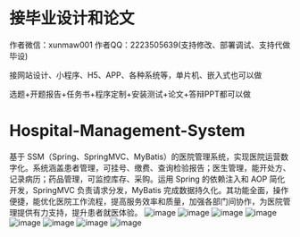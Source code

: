 # 接毕业设计和论文
作者微信：xunmaw001  作者QQ：2223505639(支持修改、部署调试、支持代做毕设)

接网站设计、小程序、H5、APP、各种系统等，单片机、嵌入式也可以做

选题+开题报告+任务书+程序定制+安装测试+论文+答辩PPT都可以做
# Hospital-Management-System
基于 SSM（Spring、SpringMVC、MyBatis）的医院管理系统，实现医院运营数字化。系统涵盖患者管理，可挂号、缴费、查询检验报告；医生管理，能开处方、记录病历；药品管理，可监控库存、采购。运用 Spring 的依赖注入和 AOP 简化开发，SpringMVC 负责请求分发，MyBatis 完成数据持久化。其功能全面，操作便捷，能优化医院工作流程，提高服务效率和质量，加强各部门间协作，为医院管理提供有力支持，提升患者就医体验。 
![image](https://github.com/user-attachments/assets/7b10b1dd-353e-4ccf-8608-149ac772ea65)
![image](https://github.com/user-attachments/assets/e8ef50c9-6832-4e3d-b396-37194686c835)
![image](https://github.com/user-attachments/assets/3286ea0e-f8ee-44e1-baae-7b738c534fbd)
![image](https://github.com/user-attachments/assets/666f5238-2ef2-42dc-b301-40c93c1276cf)
![image](https://github.com/user-attachments/assets/8a1bfdc7-4a40-4736-8ccb-9a9483b144ef)
![image](https://github.com/user-attachments/assets/36b85748-26ed-48cf-851f-95fea4112790)
![image](https://github.com/user-attachments/assets/9ff43b4b-3e0a-4d71-813f-b31f167668c5)
![image](https://github.com/user-attachments/assets/687294ab-1668-40b8-854d-41f567beb4e6)

